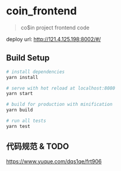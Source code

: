 # coin_frontend

> co$in project frontend code

deploy url: http://121.4.125.198:8002/#/

## Build Setup

``` bash
# install dependencies
yarn install

# serve with hot reload at localhost:8080
yarn start

# build for production with minification
yarn build

# run all tests
yarn test
```

## 代码规范 & TODO

<a href="https://www.yuque.com/dqs1qe/frt906">https://www.yuque.com/dqs1qe/frt906</a>
